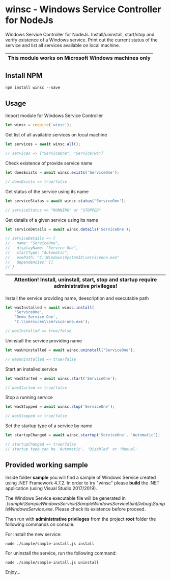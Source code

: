winsc - Windows Service Controller for NodeJs
======
Windows Service Controller for NodeJs. Install/uninstall, start/stop and verify existence of a Windows service. Print out the current status of the service and list all services available on local machine.

| This module works on Microsoft Windows machines only |
| --- |

## Install NPM

```javascript
npm install winsc --save
```

## Usage

Import module for Windows Service Controller
```javascript
let winsc = require('winsc');
```

Get list of all available services on local machine
```javascript
let services = await winsc.all();

// services => ["ServiceOne", "ServiceTwo"]
```

Check existence of provide service name
```javascript
let doesExists = await winsc.exists('ServiceOne');

// doesExists => true/false
```

Get status of the service using its name
```javascript
let serviceStatus = await winsc.status('ServiceOne');

// serviceStatus => "RUNNING" or "STOPPED"
```

Get details of a given service using its name
```javascript
let serviceDetails = await winsc.details('ServiceOne');

// serviceDetails => {
//   name: "ServiceOne",
//   displayName: "Service One",
//   startType: "Automatic",
//   exePath: "C:\Windows\System32\serviceone.exe"
//   dependencies: []
// }
```

| Attention! Install, uninstall, start, stop and startup require administrative privileges! |
| --- |

Install the service providing name, deescription and executable path
```javascript
let wasInstalled = await winsc.install(
    'ServiceOne', 
    'Demo Service One', 
    'C:\\services\\service-one.exe');

// wasInstalled => true/false
```

Uninstall the service providing name
```javascript
let wasUninstalled = await winsc.uninstall('ServiceOne');

// wasUninstalled => true/false
```

Start an installed service
```javascript
let wasStarted = await winsc.start('ServiceOne');

// wasStarted => true/false
```

Stop a running service
```javascript
let wasStopped = await winsc.stop('ServiceOne');

// wasStopped => true/false
```

Set the startup type of a service by name
```javascript
let startupChanged = await winsc.startup('ServiceOne', 'Automatic');

// startupChanged => true/false
// startup type can be 'Automatic', 'Disabled' or 'Manual'
```

## Provided working sample

Inside folder **sample** you will find a sample of Windows Service created using .NET Framework 4.7.2. In order to try "winsc" please **build** the .NET application (using Visual Studio 2017/2019).

The Windows Service executable file will be generated in 
*.\sample\SampleWindowsService\SampleWindowsService\bin\Debug\SampleWindowsService.exe*. Please check its existence before proceed.

Then run with **administrative privileges** from the project **root** folder the following commands on console.

For install the new service:

```console
node ./sample/sample-install.js install
```

For uninstall the service, run the following command:

```console
node ./sample/sample-install.js uninstall
```

Enjoy...